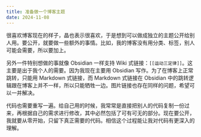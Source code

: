 ```yaml
---
title: 准备做一个博客主题
date: 2024-11-08
---
```

很喜欢博客现在的样子，晶也表示很喜欢，于是想到可以做成独立的主题公开给别人用。要公开，就要做一些额外的事情。比如，我的博客没有用分类、标签，别人可能会需要，所以要加上。

另外一件特别想做的事就像 Obsidian 一样支持 Wiki 式链接：`[[运动三定律]]`。这主要是出于我个人的需要。因为我现在主要用 Obsidian 写作。为了在博客上正常跳转，只能用 Markdown 式链接，而 Markdown 式链接在 Obsidian 中的跳转逻辑跟在博客上并不一样，所以只能牺牲一边。图片链接也存在同样的问题，希望可以一并解决。

代码也需要重写一遍。给自己用的时候，我常常是直接把别人的代码复制一份过来，再根据自己的需求进行修改，其中必然包括了可有可无的部分。现在要公开，我就要从零开始，只留下真正需要的代码。相信这个过程能让我对代码有更深入的理解。